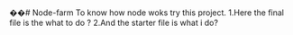 ��#   N o d e - f a r m 
 To know how node woks try this project.
 1.Here the final file is the what to do ?
 2.And the starter file is what i do?
